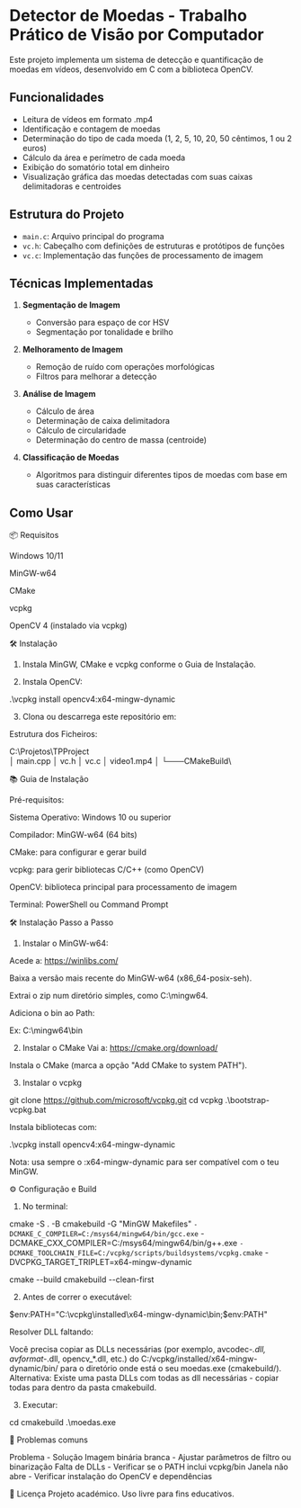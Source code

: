 # Detector de Moedas - Trabalho Prático de Visão por Computador

Este projeto implementa um sistema de detecção e quantificação de moedas em vídeos, desenvolvido em C com a biblioteca OpenCV.

## Funcionalidades

- Leitura de vídeos em formato .mp4
- Identificação e contagem de moedas
- Determinação do tipo de cada moeda (1, 2, 5, 10, 20, 50 cêntimos, 1 ou 2 euros)
- Cálculo da área e perímetro de cada moeda
- Exibição do somatório total em dinheiro
- Visualização gráfica das moedas detectadas com suas caixas delimitadoras e centroides

## Estrutura do Projeto

- `main.c`: Arquivo principal do programa
- `vc.h`: Cabeçalho com definições de estruturas e protótipos de funções
- `vc.c`: Implementação das funções de processamento de imagem

## Técnicas Implementadas

1. **Segmentação de Imagem**
   - Conversão para espaço de cor HSV
   - Segmentação por tonalidade e brilho

2. **Melhoramento de Imagem**
   - Remoção de ruído com operações morfológicas
   - Filtros para melhorar a detecção

3. **Análise de Imagem**
   - Cálculo de área
   - Determinação de caixa delimitadora
   - Cálculo de circularidade
   - Determinação do centro de massa (centroide)

4. **Classificação de Moedas**
   - Algoritmos para distinguir diferentes tipos de moedas com base em suas características



## Como Usar


📦 Requisitos


Windows 10/11

MinGW-w64

CMake

vcpkg

OpenCV 4 (instalado via vcpkg)



🛠 Instalação

1. Instala MinGW, CMake e vcpkg conforme o Guia de Instalação.

2. Instala OpenCV:

.\vcpkg install opencv4:x64-mingw-dynamic

3. Clona ou descarrega este repositório em:

Estrutura dos Ficheiros:

C:\Projetos\TPProject\
│   main.cpp
│   vc.h
│   vc.c
│   video1.mp4
│
└───CMakeBuild\


   📚 Guia de Instalação

Pré-requisitos:

Sistema Operativo: Windows 10 ou superior

Compilador: MinGW-w64 (64 bits)

CMake: para configurar e gerar build

vcpkg: para gerir bibliotecas C/C++ (como OpenCV)

OpenCV: biblioteca principal para processamento de imagem

Terminal: PowerShell ou Command Prompt



🛠 Instalação Passo a Passo

1. Instalar o MinGW-w64:
   
Acede a: https://winlibs.com/

Baixa a versão mais recente do MinGW-w64 (x86_64-posix-seh).

Extrai o zip num diretório simples, como C:\mingw64.

Adiciona o bin ao Path:

Ex: C:\mingw64\bin

2. Instalar o CMake
Vai a: https://cmake.org/download/

Instala o CMake (marca a opção "Add CMake to system PATH").

3. Instalar o vcpkg

git clone https://github.com/microsoft/vcpkg.git
cd vcpkg
.\bootstrap-vcpkg.bat


Instala bibliotecas com:

.\vcpkg install opencv4:x64-mingw-dynamic

Nota: usa sempre o :x64-mingw-dynamic para ser compatível com o teu MinGW.




⚙️ Configuração e Build

1. No terminal:

cmake -S . -B cmakebuild -G "MinGW Makefiles" `
  -DCMAKE_C_COMPILER=C:/msys64/mingw64/bin/gcc.exe `
  -DCMAKE_CXX_COMPILER=C:/msys64/mingw64/bin/g++.exe `
  -DCMAKE_TOOLCHAIN_FILE=C:/vcpkg/scripts/buildsystems/vcpkg.cmake `
  -DVCPKG_TARGET_TRIPLET=x64-mingw-dynamic

cmake --build cmakebuild --clean-first





2. Antes de correr o executável:

$env:PATH="C:\vcpkg\installed\x64-mingw-dynamic\bin;$env:PATH"

Resolver DLL faltando:

Você precisa copiar as DLLs necessárias (por exemplo, avcodec-*.dll, avformat-*.dll, opencv_*.dll, etc.) do C:/vcpkg/installed/x64-mingw-dynamic/bin/ para o diretório onde está o seu moedas.exe (cmakebuild/).
Alternativa: Existe uma pasta DLLs com todas as dll necessárias - copiar todas para dentro da pasta cmakebuild.


3. Executar:

cd cmakebuild
.\moedas.exe


🐞 Problemas comuns

Problema	- Solução
Imagem binária branca	- Ajustar parâmetros de filtro ou binarização
Falta de DLLs	- Verificar se o PATH inclui vcpkg/bin
Janela não abre	- Verificar instalação do OpenCV e dependências


📄 Licença
Projeto académico. Uso livre para fins educativos.
